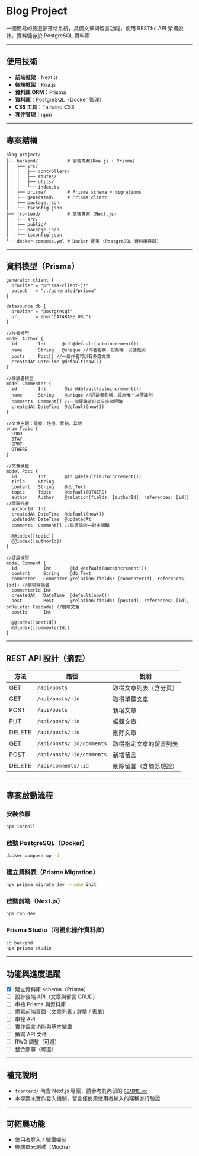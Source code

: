 # Blog Project 
一個簡易的旅遊部落格系統，具備文章與留言功能，使用 RESTful API 架構設計，資料儲存於 PostgreSQL 資料庫

---

## 使用技術

- **前端框架**：Next.js
- **後端框架**：Koa.js
- **資料庫 ORM**：Prisma
- **資料庫**：PostgreSQL（Docker 管理）
- **CSS 工具**：Tailwind CSS
- **套件管理**：npm

---

## 專案結構
```
blog-project/
├── backend/           # 後端專案(Koa.js + Prisma)
│   ├── src/
│   │   ├── controllers/
│   │   ├── routes/
│   │   ├── utils/
│   │   └── index.ts
│   ├── prisma/        # Prisma schema + migrations
│   ├── generated/     # Prisma client
│   ├── package.json
│   └── tsconfig.json
├── frontend/          # 前端專案 (Next.js)
│   ├── src/
│   ├── public/
│   ├── package.json
│   └── tsconfig.json
└── docker-compose.yml # Docker 配置 (PostgreSQL 資料庫容器)
```

---

## 資料模型（Prisma）

```prisma
generator client {
  provider = "prisma-client-js"
  output   = "../generated/prisma"
}

datasource db {
  provider = "postgresql"
  url      = env("DATABASE_URL")
}

//作者模型
model Author {
  id        Int      @id @default(autoincrement())
  name      String   @unique //作者名稱，設為唯一以便識別
  posts     Post[] //一個作者可以有多篇文章
  createdAt DateTime @default(now())
}

//評論者模型
model Commenter {
  id        Int       @id @default(autoincrement())
  name      String    @unique //評論者名稱，設為唯一以便識別
  comments  Comment[] //一個評論者可以有多個評論
  createdAt DateTime  @default(now())
}

//文章主題：美食、住宿、景點、其他
enum Topic {
  FOOD
  STAY
  SPOT
  OTHERS
}

//文章模型
model Post {
  id        Int       @id @default(autoincrement())
  title     String
  content   String    @db.Text
  topic     Topic     @default(OTHERS)
  author    Author    @relation(fields: [authorId], references: [id]) //關聯作者
  authorId  Int
  createdAt DateTime  @default(now())
  updatedAt DateTime  @updatedAt
  comments  Comment[] //與評論的一對多關聯

  @@index([topic])
  @@index([authorId])
}

//評論模型
model Comment {
  id          Int       @id @default(autoincrement())
  content     String    @db.Text
  commenter   Commenter @relation(fields: [commenterId], references: [id]) //關聯評論者
  commenterId Int
  createdAt   DateTime  @default(now())
  post        Post      @relation(fields: [postId], references: [id], onDelete: Cascade) //關聯文章
  postId      Int

  @@index([postId])
  @@index([commenterId])
}
```

---

## REST API 設計（摘要）

| 方法     | 路徑                          | 說明                   |
|----------|-------------------------------|------------------------|
| GET      | `/api/posts`                  | 取得文章列表（含分頁）   |
| GET      | `/api/posts/:id`              | 取得單篇文章            |
| POST     | `/api/posts`                  | 新增文章               |
| PUT      | `/api/posts/:id`              | 編輯文章               |
| DELETE   | `/api/posts/:id`              | 刪除文章               |
| GET      | `/api/posts/:id/comments`     | 取得指定文章的留言列表   |
| POST     | `/api/posts/:id/comments`     | 新增留言               |
| DELETE   | `/api/comments/:id`           | 刪除留言（含簡易驗證）  |

---

## 專案啟動流程

### 安裝依賴

```bash
npm install
```

### 啟動 PostgreSQL（Docker）

```bash
docker compose up -d
```

### 建立資料表（Prisma Migration）

```bash
npx prisma migrate dev --name init
```

### 啟動前端（Next.js）

```bash
npm run dev
```

### Prisma Studio（可視化操作資料庫）

```bash
cd backend
npx prisma studio
```

---

## 功能與進度追蹤

- [x] 建立資料庫 schema（Prisma）
- [ ] 設計後端 API（文章與留言 CRUD）
- [ ] 串接 Prisma 與資料庫
- [ ] 撰寫前端頁面（文章列表 / 詳情 / 表單）
- [ ] 串接 API
- [ ] 實作留言功能與基本驗證
- [ ] 撰寫 API 文件
- [ ] RWD 調整（可選）
- [ ] 整合部署（可選）

---

## 補充說明

- `frontend/` 內含 Next.js 專案，請參考其內部的 [`README.md`](./frontend/README.md)
- 本專案未實作登入機制，留言僅使用使用者輸入的暱稱進行驗證

---

## 可拓展功能

- 使用者登入 / 驗證機制
- 後端單元測試（Mocha）